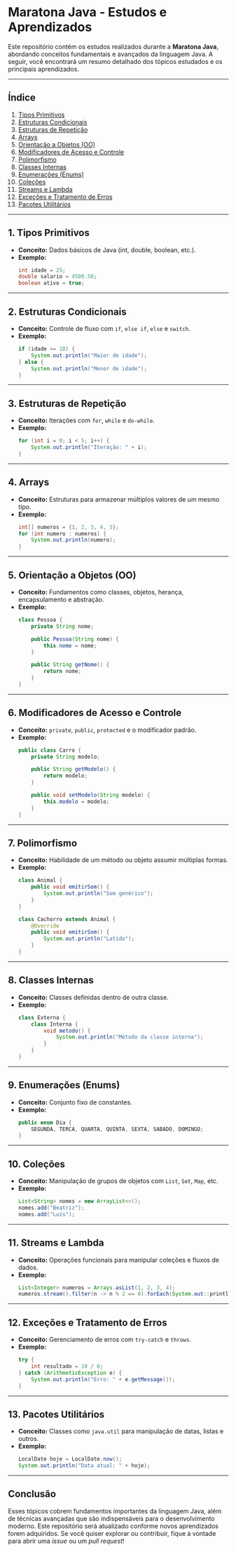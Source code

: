 # Maratona Java - Estudos e Aprendizados

Este repositório contém os estudos realizados durante a **Maratona Java**, abordando conceitos fundamentais e avançados da linguagem Java. A seguir, você encontrará um resumo detalhado dos tópicos estudados e os principais aprendizados.

---

## Índice
1. [Tipos Primitivos](#1-tipos-primitivos)
2. [Estruturas Condicionais](#2-estruturas-condicionais)
3. [Estruturas de Repetição](#3-estruturas-de-repetição)
4. [Arrays](#4-arrays)
5. [Orientação a Objetos (OO)](#5-orientação-a-objetos-oo)
6. [Modificadores de Acesso e Controle](#6-modificadores-de-acesso-e-controle)
7. [Polimorfismo](#7-polimorfismo)
8. [Classes Internas](#8-classes-internas)
9. [Enumerações (Enums)](#9-enumerações-enums)
10. [Coleções](#10-coleções)
11. [Streams e Lambda](#11-streams-e-lambda)
12. [Exceções e Tratamento de Erros](#12-exceções-e-tratamento-de-erros)
13. [Pacotes Utilitários](#13-pacotes-utilitários)

---

## 1. Tipos Primitivos
- **Conceito:** Dados básicos de Java (int, double, boolean, etc.).
- **Exemplo:**
  ```java
  int idade = 25;
  double salario = 4500.50;
  boolean ativo = true;
  ```

---

## 2. Estruturas Condicionais
- **Conceito:** Controle de fluxo com `if`, `else if`, `else` e `switch`.
- **Exemplo:**
  ```java
  if (idade >= 18) {
      System.out.println("Maior de idade");
  } else {
      System.out.println("Menor de idade");
  }
  ```

---

## 3. Estruturas de Repetição
- **Conceito:** Iterações com `for`, `while` e `do-while`.
- **Exemplo:**
  ```java
  for (int i = 0; i < 5; i++) {
      System.out.println("Iteração: " + i);
  }
  ```

---

## 4. Arrays
- **Conceito:** Estruturas para armazenar múltiplos valores de um mesmo tipo.
- **Exemplo:**
  ```java
  int[] numeros = {1, 2, 3, 4, 5};
  for (int numero : numeros) {
      System.out.println(numero);
  }
  ```

---

## 5. Orientação a Objetos (OO)
- **Conceito:** Fundamentos como classes, objetos, herança, encapsulamento e abstração.
- **Exemplo:**
  ```java
  class Pessoa {
      private String nome;

      public Pessoa(String nome) {
          this.nome = nome;
      }

      public String getNome() {
          return nome;
      }
  }
  ```

---

## 6. Modificadores de Acesso e Controle
- **Conceito:** `private`, `public`, `protected` e o modificador padrão.
- **Exemplo:**
  ```java
  public class Carro {
      private String modelo;

      public String getModelo() {
          return modelo;
      }

      public void setModelo(String modelo) {
          this.modelo = modelo;
      }
  }
  ```

---

## 7. Polimorfismo
- **Conceito:** Habilidade de um método ou objeto assumir múltiplas formas.
- **Exemplo:**
  ```java
  class Animal {
      public void emitirSom() {
          System.out.println("Som genérico");
      }
  }

  class Cachorro extends Animal {
      @Override
      public void emitirSom() {
          System.out.println("Latido");
      }
  }
  ```

---

## 8. Classes Internas
- **Conceito:** Classes definidas dentro de outra classe.
- **Exemplo:**
  ```java
  class Externa {
      class Interna {
          void metodo() {
              System.out.println("Método da classe interna");
          }
      }
  }
  ```

---

## 9. Enumerações (Enums)
- **Conceito:** Conjunto fixo de constantes.
- **Exemplo:**
  ```java
  public enum Dia {
      SEGUNDA, TERCA, QUARTA, QUINTA, SEXTA, SABADO, DOMINGO;
  }
  ```

---

## 10. Coleções
- **Conceito:** Manipulação de grupos de objetos com `List`, `Set`, `Map`, etc.
- **Exemplo:**
  ```java
  List<String> nomes = new ArrayList<>();
  nomes.add("Beatriz");
  nomes.add("Luís");
  ```

---

## 11. Streams e Lambda
- **Conceito:** Operações funcionais para manipular coleções e fluxos de dados.
- **Exemplo:**
  ```java
  List<Integer> numeros = Arrays.asList(1, 2, 3, 4);
  numeros.stream().filter(n -> n % 2 == 0).forEach(System.out::println);
  ```

---

## 12. Exceções e Tratamento de Erros
- **Conceito:** Gerenciamento de erros com `try-catch` e `throws`.
- **Exemplo:**
  ```java
  try {
      int resultado = 10 / 0;
  } catch (ArithmeticException e) {
      System.out.println("Erro: " + e.getMessage());
  }
  ```

---

## 13. Pacotes Utilitários
- **Conceito:** Classes como `java.util` para manipulação de datas, listas e outros.
- **Exemplo:**
  ```java
  LocalDate hoje = LocalDate.now();
  System.out.println("Data atual: " + hoje);
  ```

---

## Conclusão

Esses tópicos cobrem fundamentos importantes da linguagem Java, além de técnicas avançadas que são indispensáveis para o desenvolvimento moderno. Este repositório será atualizado conforme novos aprendizados forem adquiridos. Se você quiser explorar ou contribuir, fique à vontade para abrir uma *issue* ou um *pull request*!
